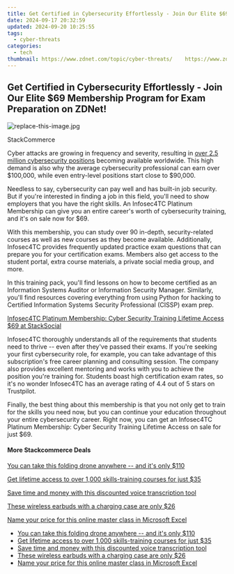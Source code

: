 ```yaml
---
title: Get Certified in Cybersecurity Effortlessly - Join Our Elite $69 Membership Program for Exam Preparation on ZDNet!
date: 2024-09-17 20:32:59
updated: 2024-09-20 10:25:55
tags:
  - cyber-threats
categories:
  - tech
thumbnail: https://www.zdnet.com/topic/cyber-threats/    https://www.zdnet.com/a/img/resize/d81b08ec86890da2c7fe3b2a63862a4eb0ec021b/2022/03/16/a83d2feb-8591-40eb-8c82-68609ac83367/zd-mega-lifetime-bundle.jpg?width=170&height=96&fit=crop&auto=webp
---
```


## Get Certified in Cybersecurity Effortlessly - Join Our Elite $69 Membership Program for Exam Preparation on ZDNet!

![replace-this-image.jpg](https://www.zdnet.com/a/img/resize/ba22a2ddafef3337d812b58621f69978767ab1e5/2022/03/16/b9485af3-f5b0-4da4-8942-92fe32fa43f7/zd-infosec.jpg?auto=webp&width=1280)

StackCommerce

Cyber attacks are growing in frequency and severity, resulting in [over 2.5 million cybersecurity positions](https://www.zdnet.com/article/microsoft-theres-a-critical-shortage-of-women-in-cybersecurity-and-we-need-to-do-something-about-it/) becoming available worldwide. This high demand is also why the average cybersecurity professional can earn over $100,000, while even entry-level positions start close to $90,000\. 

Needless to say, cybersecurity can pay well and has built-in job security. But if you're interested in finding a job in this field, you'll need to show employers that you have the right skills. An Infosec4TC Platinum Membership can give you an entire career's worth of cybersecurity training, and it's on sale now for $69.

With this membership, you can study over 90 in-depth, security-related courses as well as new courses as they become available. Additionally, Infosec4TC provides frequently updated practice exam questions that can prepare you for your certification exams. Members also get access to the student portal, extra course materials, a private social media group, and more. 

In this training pack, you'll find lessons on how to become certified as an Information Systems Auditor or Information Security Manager. Similarly, you'll find resources covering everything from using Python for hacking to Certified Information Systems Security Professional (CISSP) exam prep. 

[Infosec4TC Platinum Membership: Cyber Security Training Lifetime Access $69 at StackSocial](https://stacksocial.com/sales/infosec4tc-platinum-membership-lifetime-access?sid=zd-%5F%5FCOM%5FCLICK%5FID%5F%5F-dtp&aid=a-ceempx7z)

Infosec4TC thoroughly understands all of the requirements that students need to thrive -- even after they've passed their exams. If you're seeking your first cybersecurity role, for example, you can take advantage of this subscription's free career planning and consulting session. The company also provides excellent mentoring and works with you to achieve the position you're training for. Students boast high certification exam rates, so it's no wonder Infosec4TC has an average rating of 4.4 out of 5 stars on Trustpilot.

Finally, the best thing about this membership is that you not only get to train for the skills you need now, but you can continue your education throughout your entire cybersecurity career. Right now, you can get an Infosec4TC Platinum Membership: Cyber Security Training Lifetime Access on sale for just $69.

#### More Stackcommerce Deals

[You can take this folding drone anywhere -- and it's only $110](https://www.zdnet.com/article/get-a-folding-drone-you-can-take-with-you-anywhere-for-110/ "You can take this folding drone anywhere  -- and it's only $110")

[Get lifetime access to over 1,000 skills-training courses for just $35](https://www.zdnet.com/article/learn-it-coding-and-design-skills-for-just-20-with-this-course-pack/ "Get lifetime access to over 1,000 skills-training courses for just $35")

[Save time and money with this discounted voice transcription tool](https://www.zdnet.com/article/save-money-and-time-with-this-discounted-voice-transcription-tool/ "Save time and money with this discounted voice transcription tool")

[These wireless earbuds with a charging case are only $26](https://www.zdnet.com/article/get-these-wireless-earbuds-with-a-charging-case-for-just-26/ "These wireless earbuds with a charging case are only $26")

[Name your price for this online master class in Microsoft Excel](https://www.zdnet.com/article/name-your-price-for-this-online-master-class-in-microsoft-excel/ "Name your price for this online master class in Microsoft Excel")

* [You can take this folding drone anywhere -- and it's only $110](https://www.zdnet.com/article/get-a-folding-drone-you-can-take-with-you-anywhere-for-110/ "You can take this folding drone anywhere  -- and it's only $110")
* [Get lifetime access to over 1,000 skills-training courses for just $35](https://www.zdnet.com/article/learn-it-coding-and-design-skills-for-just-20-with-this-course-pack/ "Get lifetime access to over 1,000 skills-training courses for just $35")
* [Save time and money with this discounted voice transcription tool](https://www.zdnet.com/article/save-money-and-time-with-this-discounted-voice-transcription-tool/ "Save time and money with this discounted voice transcription tool")
* [These wireless earbuds with a charging case are only $26](https://www.zdnet.com/article/get-these-wireless-earbuds-with-a-charging-case-for-just-26/ "These wireless earbuds with a charging case are only $26")
* [Name your price for this online master class in Microsoft Excel](https://www.zdnet.com/article/name-your-price-for-this-online-master-class-in-microsoft-excel/ "Name your price for this online master class in Microsoft Excel")

<ins class="adsbygoogle"
     style="display:block"
     data-ad-format="autorelaxed"
     data-ad-client="ca-pub-7571918770474297"
     data-ad-slot="1223367746"></ins>



<ins class="adsbygoogle"
     style="display:block"
     data-ad-client="ca-pub-7571918770474297"
     data-ad-slot="8358498916"
     data-ad-format="auto"
     data-full-width-responsive="true"></ins>
